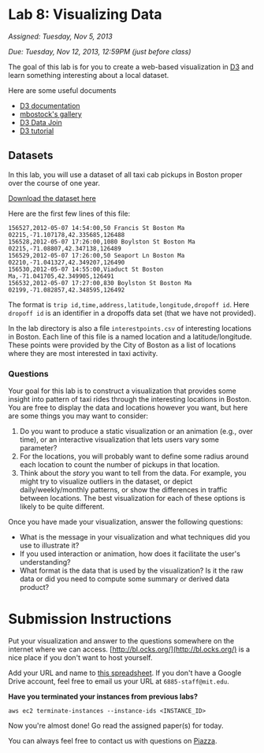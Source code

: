 # Lab 8: Visualizing Data

*Assigned: Tuesday, Nov 5, 2013*

*Due:  Tuesday, Nov 12, 2013, 12:59PM (just before class)*


The goal of this lab is for you to create a web-based
visualization in [D3](http://d3js.org) and learn something interesting about a local dataset.

Here are some useful documents

* [D3 documentation](https://github.com/mbostock/d3/wiki/API-Reference)
* [mbostock's gallery](https://github.com/mbostock/d3/wiki/API-Reference)
* [D3 Data Join](http://bost.ocks.org/mike/join/)
* [D3 tutorial](http://alignedleft.com/tutorials/d3)


## Datasets

In this lab, you will use a dataset of all taxi cab pickups in Boston proper over the course of one year.

[Download the dataset here](https://s3.amazonaws.com/mitbigdata/datasets/pickups_train.csv.gz)

Here are the first few lines of this file:

    156527,2012-05-07 14:54:00,50 Francis St Boston Ma 02215,-71.107178,42.335685,126488
    156528,2012-05-07 17:26:00,1080 Boylston St Boston Ma 02215,-71.08807,42.347138,126489
    156529,2012-05-07 17:26:00,50 Seaport Ln Boston Ma 02210,-71.041327,42.349207,126490
    156530,2012-05-07 14:55:00,Viaduct St Boston Ma,-71.041705,42.349905,126491
    156532,2012-05-07 17:27:00,830 Boylston St Boston Ma 02199,-71.082857,42.348595,126492

The format is `trip id,time,address,latitude,longitude,dropoff id`.  Here `dropoff id` is an identifier in
a dropoffs data set (that we have not provided).

In the lab directory is also a file `interestpoints.csv` of interesting locations in Boston.
Each line of this file is a named location and a latitude/longitude.  These points were provided by the
City of Boston as a list of locations where they are most interested in taxi activity.  

### Questions

Your goal for this lab is to construct a visualization that provides some insight into pattern of 
taxi rides through the interesting locations in Boston.  You are free to display the data and locations however you want, but here
are some things you may want to consider:

1. Do you want to produce a static visualization or an animation (e.g., over time), or an interactive visualization that lets users vary
some parameter?
1. For the locations, you will probably want to define some radius around each location to count the number of pickups in that location.
1. Think about the _story_ you want to tell from the data.  For example, you might try to visualize outliers in the dataset, or depict daily/weekly/monthly
patterns, or show the differences in traffic between locations.  The best visualization for each of these options is likely to be quite different.

Once you have made your visualization, answer the following questions:

* What is the message in your visualization and what techniques did you use to illustrate it?
* If you used interaction or animation, how does it facilitate the user's understanding?
* What format is the data that is used by the visualization?  Is it the raw data or did you need to compute some summary or derived data product?

# Submission Instructions

Put your visualization and answer to the questions somewhere on the
internet where we can access.  [http://bl.ocks.org/](http://bl.ocks.org/)
is a nice place if you don't want to host yourself.

Add your URL and name to [this spreadsheet](https://docs.google.com/spreadsheet/ccc?key=0Amk2aHsGhWktdE5SeF9JVExScGxYVS1PbkpWTWRxYVE&usp=sharing).
If you don't have a Google Drive account, feel free to email us your URL at `6885-staff@mit.edu`.

**Have you terminated your instances from previous labs?**

	aws ec2 terminate-instances --instance-ids <INSTANCE_ID>


Now you're almost done!  Go read the assigned paper(s) for today.

You can always feel free to contact us with questions on [Piazza](https://piazza.com/class/hl6u4m7ft8n373).
